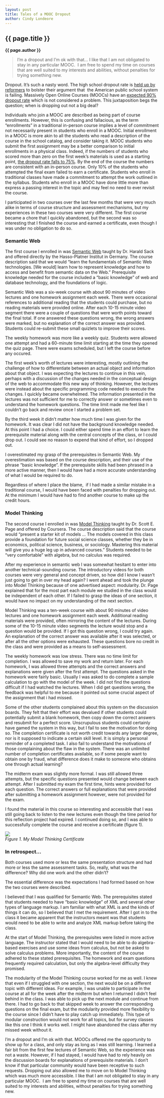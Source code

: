 ```yaml
---
layout: post
title: Tales of a MOOC Dropout  
author: Cindy Londeore
---
```


## {{ page.title }} ##

**{{ page.author }}**

>I’m a dropout and I’m ok with that… I like that I am not obligated to stay in any particular MOOC.  I am free to spend my time on courses that are well suited to my interests and abilities, without penalties for trying something new.

Dropout. It’s such a nasty word. The high school dropout rate is [held up by reformers](http://dropoutnation.net/) to bolster their argument that  the American public school system is failing. Massively Open Online Courses (MOOCs) have an [expected 90% dropout rate](http://www.insidehighered.com/news/2013/03/08/researchers-explore-who-taking-moocs-and-why-so-many-drop-out) which is not considered a problem. This juxtaposition begs the question; when is dropping out not a big deal?

Individuals who join a MOOC are described as being part of course enrollments. However, this is confusing and fallacious, as the term “enrollments” in a traditional in-person course implies a level of commitment not necessarily present in students who enroll in a MOOC. Initial enrollment in a MOOC is more akin to all the students who read a description of the course in the school catalog, and consider taking it. MOOC students who submit the first assignment may be a better comparison to initial enrollments in a physical class. Indeed, if the numbers of students who scored more than zero on the first week’s materials is used as a starting point, [the dropout rate falls to 75%](http://www.insidehighered.com/news/2013/03/08/researchers-explore-who-taking-moocs-and-why-so-many-drop-out). By the end of the course the numbers are consistent with an in-person course. Only 10% of the students who attempted the final exam failed to earn a certificate. Students who enroll in traditional classes have made a commitment to attempt the work outlined in the syllabus. Students who enroll in a MOOC have done little more than express a passing interest in the topic and may feel no need to ever revisit the course.

I participated in two courses over the last few months that were very much alike in terms of course structure and assessment mechanisms, but my experiences in these two courses were very different. The first course became a chore that I quickly abandoned, but the second was so interesting that I finished the course and earned a certificate, even though I was under no obligation to do so.

### Semantic Web ###

The first course I enrolled in was [Semantic Web](https://openhpi.de/course/semanticweb) taught by Dr. Harald Sack and offered directly by the Hasso-Platner Institut in Germany. The course description said that we would “learn the fundamentals of Semantic Web technologies. [We would] learn how to represent knowledge and how to access and benefit from semantic data on the Web.” Prerequisite knowledge needed for the course included a “basic knowledge” of web and database technology, and the foundations of logic.

Semantic Web was a six-week course with about 90 minutes of video lectures and one homework assignment each week. There were occasional references to additional reading that the students could purchase, but no reading materials were provided online. After each 10-15 minute video segment there were a couple of questions that were worth points toward the final total. If one answered these questions wrong, the wrong answers were marked, but no explanation of the correct answer was provided. Students could re-submit these small quizlets to improve their scores.

The weekly homework was more like a weekly quiz. Students were allowed one attempt and had a 60-minute time limit starting at the time they opened the quiz page. There were exams scheduled, but I left the course before any occured.

The first week’s worth of lectures were interesting, mostly outlining the challenge of how to differentiate between an actual object and information about that object. I was expecting the lectures to continue in this vein, perhaps with a discussion of the changes needed in the conceptual design of the web to accommodate this new way of thinking. However, the lectures were instead about the specific programming code needed to execute the changes. I quickly became overwhelmed. The information presented in the lectures was not sufficient for me to correctly answer or sometimes even to understand the homework questions. The time limit made me feel like I couldn’t go back and review once I started a problem set.

By the third week it didn’t matter how much time I was given for the homework. It was clear I did not have the background knowledge needed. At this point I had a choice. I could either spend time in an effort to learn the prerequisite material along with the central concepts of the class, or I could drop out. I could see no reason to expend that kind of effort, so I dropped out.

I overestimated my grasp of the prerequisites in Semantic Web. My overestimation was based on the course description, and their use of the phrase “basic knowledge”. If the prerequisite skills had been phrased in a more active manner, then I would have had a more accurate understanding of what I would be required to do.

Regardless of where I place the blame,  if I had made a similar mistake in a traditional course, I would have been faced with penalties for dropping out. At the minimum I would have had to find another course to make up the credit hours.

### Model Thinking ###

The second course I enrolled in was [Model Thinking](https://www.coursera.org/course/modelthinking) taught by Dr. Scott E. Page and offered by Coursera. The course description said that the course would “present a starter kit of models ... The models covered in this class provide a foundation for future social science classes, whether they be in economics, political science, business, or sociology. Mastering this material will give you a huge leg up in advanced courses.” Students needed to be “very comfortable” with algebra, but no calculus was required.

After my experience in semantic web I was somewhat hesitant to enter into another technical-sounding course. The introductory videos for both courses were very general and concept driven, so how did I know I wasn’t just going to get in over my head again? I went ahead and took the plunge into Model Thinking because of one advertised aspect: modularity. Dr. Page explained that for the most part each module we studied in the class would be independent of each other. If I failed to grasp the ideas of one section, it would have no impact on my understanding of the next section.

Model Thinking was a ten-week course with about 90 minutes of video lectures and one homework assignment each week. Additional reading materials were provided, often mirroring the content of the lectures. During some of the 10-15 minute video segments the lecture would stop and a question would be provided. If I got this question wrong, I could try again. An explanation of the correct answer was available after it was selected, or after all the other options were exhausted. These questions bore no credit in the class and were provided as a means to self-assessment.

The weekly homework was low stress. There was no time limit for completion. I was allowed to save my work and return later. For each homework, I was allowed three attempts and the correct answers and explanations were given after the first attempt. The questions asked in the homework were fairly basic. Usually I was asked to do complete a sample calculation to go with the model of the week. I did not find the questions difficult if I had watched the lectures. When I did get questions wrong, the feedback was helpful to me because it pointed out some crucial aspect of the assignment that i had missed.

Some of the other students complained about this system on the discussion boards. They felt that their effort was devalued if other students could potentially submit a blank homework, then copy down the correct answers and resubmit for a perfect score. Unscrupulous students could certainly have gamed the system in this way, but I fail to see the motivation for doing so. The completion certificate is not worth credit towards any larger degree, nor is it supposed to indicate a certain skill level. It is simply a personal reminder of a completed task. I also fail to understand the motivations of those complaining about the flaw in the system. There was an unlimited number of completion certificates available, so if some people want to obtain one by fraud, what difference does it make to someone who obtains one through actual learning?

The midterm exam was slightly more formal. I was still allowed three attempts, but the specific questions presented would change between each attempt. After I submitted my exam the first time, hints were provided for each question. The correct answers or full explanations that were provided after submitting a homework assignment however, were not provided for the exam.

I found the material in this course so interesting and accessible that I was still going back to listen to the new lectures even though the time period for this reflection project had expired. I continued doing so, and I was able to successfully complete the course and receive a certificate (figure 1).

![](images/image00.png)  
*Figure 1. My Model Thinking Certificate*

### In retrospect... ###

Both courses used more or less the same presentation structure and had more or less the same assessment tasks. So, really, what was the difference? Why did one work and the other didn’t?

The essential difference was the expectations I had formed based on how the two courses were described.

I believed that I was qualified for Semantic Web. The prerequisites stated that students needed to have “basic knowledge” of XML and several other types of language markup. I am familiar with what XML is and the kinds of things it can do, so I believed that I met the requirement. After I got in to the class it became apparent that the instructors meant was that students would need to be able to write and analyze XML markup before taking the class.

At the start of Model Thinking, the prerequisites were listed in more active language. The instructor stated that I would need to be able to do algebra-based exercises and use some ideas from calculus, but not be asked to solve calculus problems. More importantly, the content of the course adhered to these stated prerequisites. The homework and exam questions frequently required calculation, but only the algebra-level difficulty they promised.

The modularity of the Model Thinking course worked for me as well. I knew that even if I struggled with one section, the next would be on a different topic with different ideas. For example, I was unable to participate in the course at all for the week after the midterm but when I returned I didn’t feel behind in the class. I was able to pick up the next module and continue from there. I had to go back to that skipped week to answer the corresponding questions on the final exam, but the modularity provided more flexibility to the course since I didn’t have to play catch up immediately. This type of modular construction would not work for all topics, but for survey classes like this one I think it works well. I might have abandoned the class after my missed week without it.

I’m a dropout and I’m ok with that. MOOCs offered me the opportunity to show up for a class, and only stay as long as I was still learning. I learned a fair bit from the first few lectures of Semantic Web, so the experience was not a waste. However, if I had stayed, I would have had to rely heavily on the discussion boards for explanations of prerequisite materials. I don’t know if that particular community would have been receptive to such requests. Dropping out also allowed me to move on to Model Thinking which was much more accessible. I like that I am not obligated to stay in any particular MOOC.  I am free to spend my time on courses that are well suited to my interests and abilities, without penalties for trying something new.


